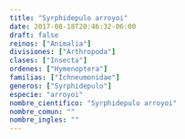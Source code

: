 ```yaml
---
title: "Syrphidepulo arroyoi"
date: 2017-08-18T20:46:32-06:00
draft: false
reinos: ["Animalia"]
divisiones: ["Arthropoda"]
clases: ["Insecta"]
ordenes: ["Hymenoptera"]
familias: ["Ichneumonidae"]
generos: ["Syrphidepulo"]
especie: "arroyoi"
nombre_cientifico: "Syrphidepulo arroyoi"
nombre_comun: ""
nombre_ingles: ""
---
```

